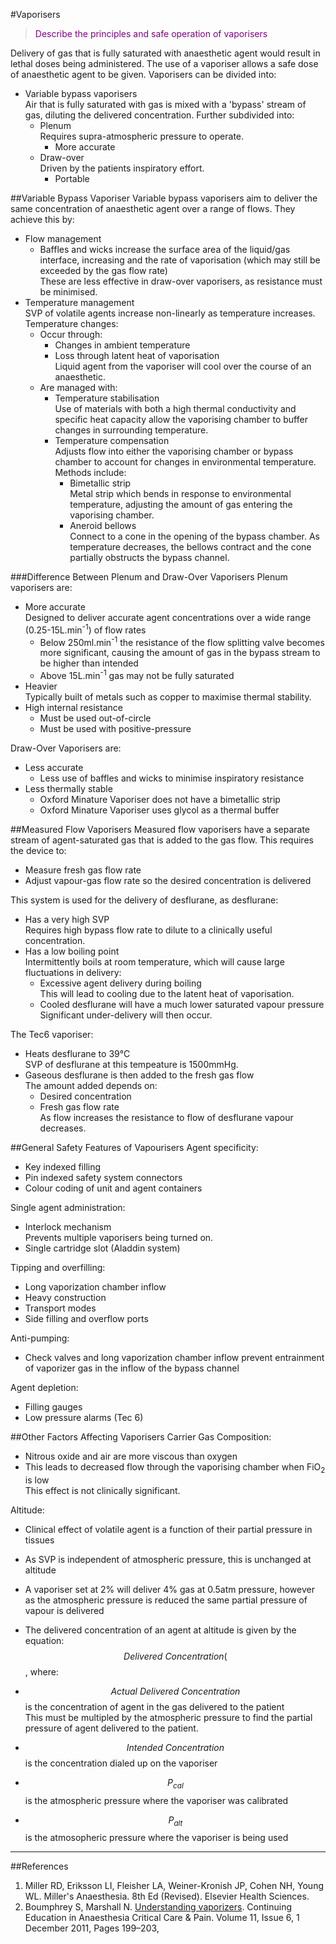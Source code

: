 #Vaporisers

> <p style="color:purple";> Describe the principles and safe operation of vaporisers </p>

Delivery of gas that is fully saturated with anaesthetic agent would result in lethal doses being administered. The use of a vaporiser allows a safe dose of anaesthetic agent to be given. Vaporisers can be divided into:
* Variable bypass vaporisers  
Air that is fully saturated with gas is mixed with a 'bypass' stream of gas, diluting the delivered concentration. Further subdivided into:
	* Plenum  
	Requires supra-atmospheric pressure to operate.
    	* More accurate
	* Draw-over  
	Driven by the patients inspiratory effort.
	    * Portable


##Variable Bypass Vaporiser
Variable bypass vaporisers aim to deliver the same concentration of anaesthetic agent over a range of flows. They achieve this by:
* Flow management
    * Baffles and wicks increase the surface area of the liquid/gas interface, increasing and the rate of vaporisation (which may still be exceeded by the gas flow rate)  
    These are less effective in draw-over vaporisers, as resistance must be minimised.
* Temperature management  
SVP of volatile agents increase non-linearly as temperature increases. Temperature changes:
	* Occur through:
		* Changes in ambient temperature
		* Loss through latent heat of vaporisation  
		Liquid agent from the vaporiser will cool over the course of an anaesthetic.
	* Are managed with:
		* Temperature stabilisation  
		Use of materials with both a high thermal conductivity and specific heat capacity allow the vaporising chamber to buffer changes in surrounding temperature.
		* Temperature compensation  
		Adjusts flow into either the vaporising chamber or bypass chamber to account for changes in environmental temperature. Methods include:
			* Bimetallic strip  
			Metal strip which bends in response to environmental temperature, adjusting the amount of gas entering the vaporising chamber.
			* Aneroid bellows  
			Connect to a cone in the opening of the bypass chamber. As temperature decreases, the bellows contract and the cone partially obstructs the bypass channel.

###Difference Between Plenum and Draw-Over Vaporisers
Plenum vaporisers are:
* More accurate  
Designed to deliver accurate agent concentrations over a wide range (0.25-15L.min<sup>-1</sup>) of flow rates
    * Below 250ml.min<sup>-1</sup> the resistance of the flow splitting valve becomes more significant, causing the amount of gas in the bypass stream to be higher than intended
    * Above 15L.min<sup>-1</sup> gas may not be fully saturated
* Heavier  
Typically built of metals such as copper to maximise thermal stability.
* High internal resistance 
	* Must be used out-of-circle
	* Must be used with positive-pressure

Draw-Over Vaporisers are:
* Less accurate
	* Less use of baffles and wicks to minimise inspiratory resistance
* Less thermally stable
	* Oxford Minature Vaporiser does not have a bimetallic strip
	* Oxford Minature Vaporiser uses glycol as a thermal buffer


##Measured Flow Vaporisers
Measured flow vaporisers have a separate stream of agent-saturated gas that is added to the gas flow. This requires the device to:
* Measure fresh gas flow rate
* Adjust vapour-gas flow rate so the desired concentration is delivered

This system is used for the delivery of desflurane, as desflurane:
* Has a very high SVP  
Requires high bypass flow rate to dilute to a clinically useful concentration.
* Has a low boiling point  
Intermittently boils at room temperature, which will cause large fluctuations in delivery:
	* Excessive agent delivery during boiling  
	This will lead to cooling due to the latent heat of vaporisation.
	* Cooled desflurane will have a much lower saturated vapour pressure  
	Significant under-delivery will then occur.

The Tec6 vaporiser:
* Heats desflurane to 39°C  
SVP of desflurane at this tempeature is 1500mmHg.
* Gaseous desflurane is then added to the fresh gas flow  
The amount added depends on:
	* Desired concentration
	* Fresh gas flow rate  
	As flow increases the resistance to flow of desflurane vapour decreases. 

##General Safety Features of Vapourisers
Agent specificity:
* Key indexed filling
* Pin indexed safety system connectors
* Colour coding of unit and agent containers

Single agent administration:
* Interlock mechanism  
Prevents multiple vaporisers being turned on.
* Single cartridge slot (Aladdin system)

Tipping and overfilling:
* Long vaporization chamber inflow
* Heavy construction
* Transport modes
* Side filling and overflow ports

Anti-pumping:
* Check valves and long vaporization chamber inflow prevent entrainment of vaporizer gas in the inflow of the bypass channel

Agent depletion:
* Filling gauges
* Low pressure alarms (Tec 6)

##Other Factors Affecting Vaporisers
Carrier Gas Composition:
* Nitrous oxide and air are more viscous than oxygen
* This leads to decreased flow through the vaporising chamber when FiO<sub>2</sub> is low  
This effect is not clinically significant.

Altitude:
* Clinical effect of volatile agent is a function of their partial pressure in tissues
* As SVP is independent of atmospheric pressure, this is unchanged at altitude
* A vaporiser set at 2% will deliver 4% gas at 0.5atm pressure, however as the atmospheric pressure is reduced the same partial pressure of vapour is delivered

* The delivered concentration of an agent at altitude is given by the equation:  
$$ Delivered \ Concentration (%) = Intended \ Concentration \times {P_{cal} \over P_{alt}}$$, where:
* $$ Actual \ Delivered \ Concentration$$ is the concentration of agent in the gas delivered to the patient  
This must be multipled by the atmospheric pressure to find the partial pressure of agent delivered to the patient.
* $$ Intended \ Concentration$$ is the concentration dialed up on the vaporiser
* $$ P_{cal}$$ is the atmospheric pressure where the vaporiser was calibrated
* $$ P_{alt}$$ is the atmosopheric pressure where the vaporiser is being used



---
##References
1. Miller RD, Eriksson LI, Fleisher LA, Weiner-Kronish JP, Cohen NH, Young WL. Miller's Anaesthesia. 8th Ed (Revised). Elsevier Health Sciences.
2. Boumphrey S, Marshall N. [Understanding vaporizers](https://academic.oup.com/bjaed/article/11/6/199/263839/Understanding-vaporizers). Continuing Education in Anaesthesia Critical Care & Pain. Volume 11, Issue 6, 1 December 2011, Pages 199–203,
